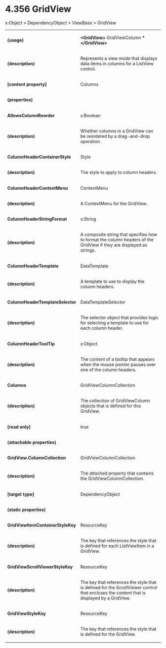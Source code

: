 <html dir="LTR" xmlns:mshelp="http://msdn.microsoft.com/mshelp" xmlns:ddue="http://ddue.schemas.microsoft.com/authoring/2003/5" xmlns:xlink="http://www.w3.org/1999/xlink" xmlns:tool="http://www.microsoft.com/tooltip"><body><input type="hidden" id="userDataCache" class="userDataStyle"><input type="hidden" id="hiddenScrollOffset"><img id="dropDownImage" style="display:none; height:0; width:0;" src="../local/drpdown.gif"><img id="dropDownHoverImage" style="display:none; height:0; width:0;" src="../local/drpdown_orange.gif"><img id="collapseImage" style="display:none; height:0; width:0;" src="../local/collapse.gif"><img id="expandImage" style="display:none; height:0; width:0;" src="../local/exp.gif"><img id="collapseAllImage" style="display:none; height:0; width:0;" src="../local/collall.gif"><img id="expandAllImage" style="display:none; height:0; width:0;" src="../local/expall.gif"><img id="copyImage" style="display:none; height:0; width:0;" src="../local/copycode.gif"><img id="copyHoverImage" style="display:none; height:0; width:0;" src="../local/copycodeHighlight.gif"><div id="header"><h1 class="heading">4.356 GridView</h1></div><div id="mainSection"><div id="mainBody"><div id="allHistory" class="saveHistory" onsave="saveAll()" onload="loadAll()"></div>




<p xmlns:wsd="http://wsdev.schemas.microsoft.com/authoring/2008/2" xmlns:msxsl="urn:schemas-microsoft-com:xslt" xmlns:script="urn:script" xmlns:build="urn:build">
<div id="sectionSection0" class="section" name="collapseableSection"><content xmlns="http://ddue.schemas.microsoft.com/authoring/2003/5" xmlns:wsd="http://wsdev.schemas.microsoft.com/authoring/2008/2" xmlns:msxsl="urn:schemas-microsoft-com:xslt" xmlns:script="urn:script" xmlns:build="urn:build">
				</content></div><div id="sectionSection1" class="section" name="collapseableSection"><content xmlns="http://ddue.schemas.microsoft.com/authoring/2003/5" xmlns:wsd="http://wsdev.schemas.microsoft.com/authoring/2008/2" xmlns:msxsl="urn:schemas-microsoft-com:xslt" xmlns:script="urn:script" xmlns:build="urn:build">
					<p xmlns="">
						<mshelp:link keywords="32151b2e-6b09-45cd-afba-003da191b81a" tabindex="0">x:Object</mshelp:link> &gt; <mshelp:link keywords="35952578-1b00-44af-ab0a-4726a2e04bd8" tabindex="0">DependencyObject</mshelp:link> &gt; <mshelp:link keywords="1f17c9a4-5259-4e62-b7af-381e31364a39" tabindex="0">ViewBase</mshelp:link> &gt; GridView</p>
					<p xmlns=""><b></b></p><table class="ProtocolAuthoredTable" xmlns=""><tr>
								<td>
									<p>
										<b>(usage)</b>
									</p>
								</td>
								<td>
									<p>
										<b>&lt;GridView&gt;</b>
										<mshelp:link keywords="7d015274-4a6c-4766-9058-4e9e228fa7c6" tabindex="0">GridViewColumn</mshelp:link>
										<b>*&lt;/GridView&gt;</b>
									</p>
								</td>
							</tr><tr>
							<td>
								<p>
									<b>(description)</b>
								</p>
							</td>
							<td>
								<p>Represents a view mode that displays data items in columns for a ListView control.</p>
							</td>
						</tr><tr>
							<td>
								<p>
									<b>[content property]</b>
								</p>
							</td>
							<td>
								<p>Columns</p>
							</td>
						</tr><tr>
							<td>
								<p>
									<b>(properties)</b>
								</p>
							</td>
							<td>
							</td>
						</tr><tr>
							<td>
								<p>
									<b>AllowsColumnReorder</b>
								</p>
							</td>
							<td>
								<p>
									<mshelp:link keywords="934eeeff-1802-4c73-8f40-1d34cbec94e5" tabindex="0">x:Boolean</mshelp:link>
								</p>
							</td>
						</tr><tr>
							<td>
								<p>
									<b>(description)</b>
								</p>
							</td>
							<td>
								<p>Whether columns in a GridView can be reordered by a drag-and-drop operation.</p>
							</td>
						</tr><tr>
							<td>
								<p>
									<b>ColumnHeaderContainerStyle</b>
								</p>
							</td>
							<td>
								<p>
									<mshelp:link keywords="117767d6-47c1-47a4-adce-4c3920f85465" tabindex="0">Style</mshelp:link>
								</p>
							</td>
						</tr><tr>
							<td>
								<p>
									<b>(description)</b>
								</p>
							</td>
							<td>
								<p>The style to apply to column headers.</p>
							</td>
						</tr><tr>
							<td>
								<p>
									<b>ColumnHeaderContextMenu</b>
								</p>
							</td>
							<td>
								<p>
									<mshelp:link keywords="4a96c3cc-a61b-4acd-ab7c-65d683a21bdb" tabindex="0">ContextMenu</mshelp:link>
								</p>
							</td>
						</tr><tr>
							<td>
								<p>
									<b>(description)</b>
								</p>
							</td>
							<td>
								<p>A ContextMenu for the GridView.</p>
							</td>
						</tr><tr>
							<td>
								<p>
									<b>ColumnHeaderStringFormat</b>
								</p>
							</td>
							<td>
								<p>
									<mshelp:link keywords="53943bcb-4857-45ec-bda0-b7e103c59a3e" tabindex="0">x:String</mshelp:link>
								</p>
							</td>
						</tr><tr>
							<td>
								<p>
									<b>(description)</b>
								</p>
							</td>
							<td>
								<p>A composite string that specifies how to format the column headers of the GridView if they are displayed as strings.</p>
							</td>
						</tr><tr>
							<td>
								<p>
									<b>ColumnHeaderTemplate</b>
								</p>
							</td>
							<td>
								<p>
									<mshelp:link keywords="9e88db9c-715c-438e-9d79-2f1a0dd8f9eb" tabindex="0">DataTemplate</mshelp:link>
								</p>
							</td>
						</tr><tr>
							<td>
								<p>
									<b>(description)</b>
								</p>
							</td>
							<td>
								<p>A template to use to display the column headers.</p>
							</td>
						</tr><tr>
							<td>
								<p>
									<b>ColumnHeaderTemplateSelector</b>
								</p>
							</td>
							<td>
								<p>
									<mshelp:link keywords="809760d8-6d7d-4233-abeb-266b45712895" tabindex="0">DataTemplateSelector</mshelp:link>
								</p>
							</td>
						</tr><tr>
							<td>
								<p>
									<b>(description)</b>
								</p>
							</td>
							<td>
								<p>The selector object that provides logic for selecting a template to use for each column header.</p>
							</td>
						</tr><tr>
							<td>
								<p>
									<b>ColumnHeaderToolTip</b>
								</p>
							</td>
							<td>
								<p>
									<mshelp:link keywords="32151b2e-6b09-45cd-afba-003da191b81a" tabindex="0">x:Object</mshelp:link>
								</p>
							</td>
						</tr><tr>
							<td>
								<p>
									<b>(description)</b>
								</p>
							</td>
							<td>
								<p>The content of a tooltip that appears when the mouse pointer pauses over one of the column headers.</p>
							</td>
						</tr><tr>
							<td>
								<p>
									<b>Columns</b>
								</p>
							</td>
							<td>
								<p>
									<mshelp:link keywords="c49a95c4-38a8-4a92-b77d-1fb525875aea" tabindex="0">GridViewColumnCollection</mshelp:link>
								</p>
							</td>
						</tr><tr>
							<td>
								<p>
									<b>(description)</b>
								</p>
							</td>
							<td>
								<p>The collection of GridViewColumn objects that is defined for this GridView.</p>
							</td>
						</tr><tr>
							<td>
								<p>
									<b>[read only]</b>
								</p>
							</td>
							<td>
								<p>true</p>
							</td>
						</tr><tr>
							<td>
								<p>
									<b>(attachable properties)</b>
								</p>
							</td>
							<td>
							</td>
						</tr><tr>
							<td>
								<p>
									<b>GridView.ColumnCollection</b>
								</p>
							</td>
							<td>
								<p>
									<mshelp:link keywords="c49a95c4-38a8-4a92-b77d-1fb525875aea" tabindex="0">GridViewColumnCollection</mshelp:link>
								</p>
							</td>
						</tr><tr>
							<td>
								<p>
									<b>(description)</b>
								</p>
							</td>
							<td>
								<p>The attached property that contains the GridViewColumnCollection.</p>
							</td>
						</tr><tr>
							<td>
								<p>
									<b>[target type]</b>
								</p>
							</td>
							<td>
								<p>
									<mshelp:link keywords="35952578-1b00-44af-ab0a-4726a2e04bd8" tabindex="0">DependencyObject</mshelp:link>
								</p>
							</td>
						</tr><tr>
							<td>
								<p>
									<b>(static properties)</b>
								</p>
							</td>
							<td>
							</td>
						</tr><tr>
							<td>
								<p>
									<b>GridViewItemContainerStyleKey</b>
								</p>
							</td>
							<td>
								<p>
									<mshelp:link keywords="7147e381-5148-4474-b8b9-3da9d108934e" tabindex="0">ResourceKey</mshelp:link>
								</p>
							</td>
						</tr><tr>
							<td>
								<p>
									<b>(description)</b>
								</p>
							</td>
							<td>
								<p>The key that references the style that is defined for each ListViewItem in a GridView.</p>
							</td>
						</tr><tr>
							<td>
								<p>
									<b>GridViewScrollViewerStyleKey</b>
								</p>
							</td>
							<td>
								<p>
									<mshelp:link keywords="7147e381-5148-4474-b8b9-3da9d108934e" tabindex="0">ResourceKey</mshelp:link>
								</p>
							</td>
						</tr><tr>
							<td>
								<p>
									<b>(description)</b>
								</p>
							</td>
							<td>
								<p>The key that references the style that is defined for the ScrollViewer control that encloses the content that is displayed by a GridView.</p>
							</td>
						</tr><tr>
							<td>
								<p>
									<b>GridViewStyleKey</b>
								</p>
							</td>
							<td>
								<p>
									<mshelp:link keywords="7147e381-5148-4474-b8b9-3da9d108934e" tabindex="0">ResourceKey</mshelp:link>
								</p>
							</td>
						</tr><tr>
							<td>
								<p>
									<b>(description)</b>
								</p>
							</td>
							<td>
								<p>The key that references the style that is defined for the GridView.</p>
							</td>
						</tr></table>
				</content></div><!--[if gte IE 5]>
			<tool:tip element="languageFilterToolTip" avoidmouse="false"/>
		<![endif]--></div><a name="feedback"></a><span></span></div></body></html>
